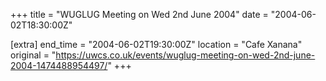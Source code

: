 +++
title = "WUGLUG Meeting on Wed 2nd June 2004"
date = "2004-06-02T18:30:00Z"

[extra]
end_time = "2004-06-02T19:30:00Z"
location = "Cafe Xanana"
original = "https://uwcs.co.uk/events/wuglug-meeting-on-wed-2nd-june-2004-1474488954497/"
+++




